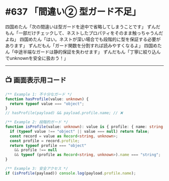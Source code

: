 # #637 「間違い② 型ガード不足」

四国めたん「次の間違いは型ガードを途中で省略してしまうことです」
ずんだもん「一部だけチェックして、ネストしたプロパティをそのまま触っちゃうんだよね」
四国めたん「はい。ネストが深い場合でも段階的に型を保証する必要があります」
ずんだもん「ガード関数を分割すれば読みやすくなるよ」
四国めたん「中途半端なガードは静的保証を失わせます」
ずんだもん「丁寧に絞り込んでunknownを安全に扱おう！」

---

## 📺 画面表示用コード

```typescript
/** Example 1: 不十分なガード */
function hasProfile(value: unknown) {
  return typeof value === "object";
}
// hasProfile(payload) && payload.profile.name; // ❌

/** Example 2: 段階的ガード */
function isProfile(value: unknown): value is { profile: { name: string } } {
  if (typeof value !== "object" || value === null) return false;
  const record = value as Record<string, unknown>;
  const profile = record.profile;
  return typeof profile === "object"
    && profile !== null
    && typeof (profile as Record<string, unknown>).name === "string";
}

/** Example 3: 安全アクセス */
if (isProfile(payload)) console.log(payload.profile.name);
```
